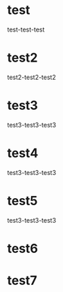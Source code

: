 # test
  test-test-test

# test2
  test2-test2-test2

# test3
  test3-test3-test3

# test4
  test3-test3-test3
  
  # test5
  test3-test3-test3
  
  # test6

  # test7
